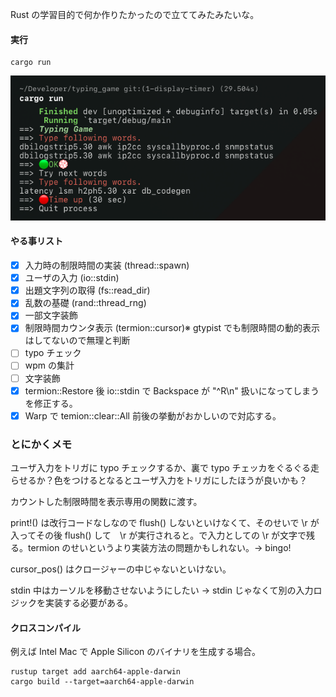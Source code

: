 Rust の学習目的で何か作りたかったので立ててみたみたいな。

#### 実行

    cargo run

![sample](./ScreenShot.png)

#### やる事リスト

  - [x] 入力時の制限時間の実装 (thread::spawn)
  - [x] ユーザの入力 (io::stdin)
  - [x] 出題文字列の取得 (fs::read_dir)
  - [x] 乱数の基礎 (rand::thread_rng)
  - [x] 一部文字装飾
  - [x] 制限時間カウンタ表示 (termion::cursor)※ gtypist でも制限時間の動的表示はしてないので無理と判断
  - [ ] typo チェック
  - [ ] wpm の集計
  - [ ] 文字装飾
  - [x] termion::Restore 後 io::stdin で Backspace が  "^R\\n" 扱いになってしまうを修正する。
  - [x] Warp で temion::clear::All 前後の挙動がおかしいので対応する。

### とにかくメモ
ユーザ入力をトリガに typo チェックするか、裏で typo チェッカをぐるぐる走らせるか？色をつけるとなるとユーザ入力をトリガにしたほうが良いかも？

カウントした制限時間を表示専用の関数に渡す。

print!() は改行コードなしなので flush() しないといけなくて、そのせいで \\r が入ってその後 flush() して　\\r が実行されると。で入力としての \\r が文字で残る。termion のせいというより実装方法の問題かもしれない。→ bingo!

cursor_pos() はクロージャーの中じゃないといけない。

stdin 中はカーソルを移動させないようにしたい → stdin じゃなくて別の入力ロジックを実装する必要がある。


#### クロスコンパイル
例えば Intel Mac で Apple Silicon のバイナリを生成する場合。

    rustup target add aarch64-apple-darwin
    cargo build --target=aarch64-apple-darwin
